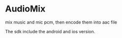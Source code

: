 # AudioMix
mix music and mic pcm, then encode them into aac file

The sdk include the android and ios version.

